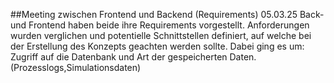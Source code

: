 ##Meeting zwischen Frontend und Backend (Requirements) 05.03.25
Back- und Frontend haben beide ihre Requirements vorgestellt.
Anforderungen wurden verglichen und potentielle Schnittstellen 
definiert, auf welche  bei der Erstellung des Konzepts geachten werden sollte. 
Dabei ging es um: Zugriff auf die Datenbank und Art der gespeicherten Daten. 
(Prozesslogs,Simulationsdaten)
